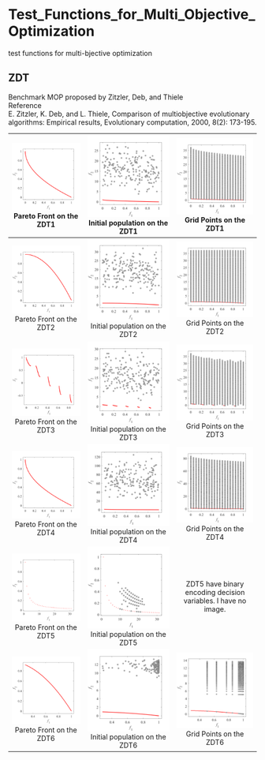 # Test_Functions_for_Multi_Objective_Optimization
test functions for multi-bjective optimization
 
## ZDT
Benchmark MOP proposed by Zitzler, Deb, and Thiele  
Reference  
E. Zitzler, K. Deb, and L. Thiele, Comparison of multiobjective
evolutionary algorithms: Empirical results, Evolutionary computation,
2000, 8(2): 173-195.
 
|![image](../image/PF1/ZDT1_M2.svg)Pareto Front on the ZDT1 |![image](../image/Init_pop1/ZDT1_M2.svg)Initial population on the ZDT1|![image](../image/Grid1/ZDT1_M2.svg) Grid Points on the ZDT1|
|:-:|:-:|:-:|
|![image](../image/PF1/ZDT2_M2.svg)Pareto Front on the ZDT2 |![image](../image/Init_pop1/ZDT2_M2.svg)Initial population on the ZDT2|![image](../image/Grid1/ZDT2_M2.svg) Grid Points on the ZDT2|
|![image](../image/PF1/ZDT3_M2.svg)Pareto Front on the ZDT3 |![image](../image/Init_pop1/ZDT3_M2.svg)Initial population on the ZDT3|![image](../image/Grid1/ZDT3_M2.svg) Grid Points on the ZDT3|
|![image](../image/PF1/ZDT4_M2.svg)Pareto Front on the ZDT4 |![image](../image/Init_pop1/ZDT4_M2.svg)Initial population on the ZDT4|![image](../image/Grid1/ZDT4_M2.svg) Grid Points on the ZDT4|
|![image](../image/PF1/ZDT5_M2.svg)Pareto Front on the ZDT5 |![image](../image/Init_pop1/ZDT5_M2.svg)Initial population on the ZDT5| ZDT5 have binary encoding decision variables. I have no image. |
|![image](../image/PF1/ZDT6_M2.svg)Pareto Front on the ZDT6 |![image](../image/Init_pop1/ZDT6_M2.svg)Initial population on the ZDT6|![image](../image/Grid1/ZDT6_M2.svg) Grid Points on the ZDT6|
